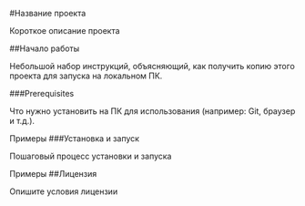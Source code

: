 #Название проекта

Короткое описание проекта

##Начало работы

Небольшой набор инструкций, объясняющий, как получить копию этого проекта для запуска на локальном ПК.

###Prerequisites

Что нужно установить на ПК для использования (например: Git, браузер и т.д.).

Примеры
###Установка и запуск

Пошаговый процесс установки и запуска

Примеры
##Лицензия

Опишите условия лицензии
